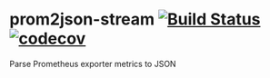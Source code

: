 # prom2json-stream  [![Build Status][travis-badge]][travis-url] [![codecov][codecov-badge]][codecov-url]

Parse Prometheus exporter metrics to JSON

[travis-badge]:https://travis-ci.org/anasceym/prom2json-stream.svg?branch=master
[travis-url]:https://travis-ci.org/anasceym/prom2json-stream
[codecov-badge]:https://codecov.io/gh/anasceym/prom2json-stream/branch/master/graph/badge.svg
[codecov-url]:https://codecov.io/gh/anasceym/prom2json-stream
